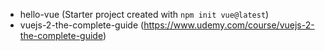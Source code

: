 

* hello-vue (Starter project created with ```npm init vue@latest```) 
* vuejs-2-the-complete-guide (https://www.udemy.com/course/vuejs-2-the-complete-guide)